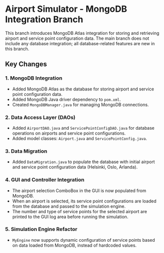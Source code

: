 # Airport Simulator - MongoDB Integration Branch

This branch introduces MongoDB Atlas integration for storing and retrieving airport and service point configuration data. The main branch does not include any database integration; all database-related features are new in this branch.

## Key Changes

### 1. MongoDB Integration
- Added MongoDB Atlas as the database for storing airport and service point configuration data.
- Added MongoDB Java driver dependency to `pom.xml`.
- Created `MongoDBManager.java` for managing MongoDB connections.

### 2. Data Access Layer (DAOs)
- Added `AirportDAO.java` and `ServicePointConfigDAO.java` for database operations on airports and service point configurations.
- Added model classes: `Airport.java` and `ServicePointConfig.java`.

### 3. Data Migration
- Added `DataMigration.java` to populate the database with initial airport and service point configuration data (Helsinki, Oslo, Arlanda).

### 4. GUI and Controller Integration
- The airport selection ComboBox in the GUI is now populated from MongoDB.
- When an airport is selected, its service point configurations are loaded from the database and passed to the simulation engine.
- The number and type of service points for the selected airport are printed to the GUI log area before running the simulation.

### 5. Simulation Engine Refactor
- `MyEngine` now supports dynamic configuration of service points based on data loaded from MongoDB, instead of hardcoded values.

